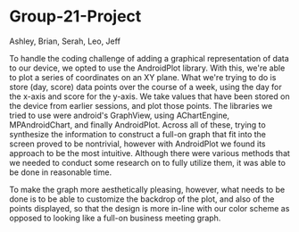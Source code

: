 # Group-21-Project
Ashley, Brian, Serah, Leo, Jeff

To handle the coding challenge of adding a graphical representation of data to our device, we opted to use the AndroidPlot library.  With this, we're able to plot a series of coordinates on an XY plane.  What we're trying to do is store (day, score) data points over the course of a week, using the day for the x-axis and score for the y-axis.  We take values that have been stored on the device from earlier sessions, and plot those points.  The libraries we tried to use were android's GraphView, using AChartEngine, MPAndroidChart, and finally AndroidPlot.  Across all of these, trying to synthesize the information to construct a full-on graph that fit into the screen proved to be nontrivial, however with AndroidPlot we found its approach to be the most intuitive.  Although there were various methods that we needed to conduct some research on to fully utilize them, it was able to be done in reasonable time.

To make the graph more aesthetically pleasing, however, what needs to be done is to be able to customize the backdrop of the plot, and also of the points displayed, so that the design is more in-line with our color scheme as opposed to looking like a full-on business meeting graph.
